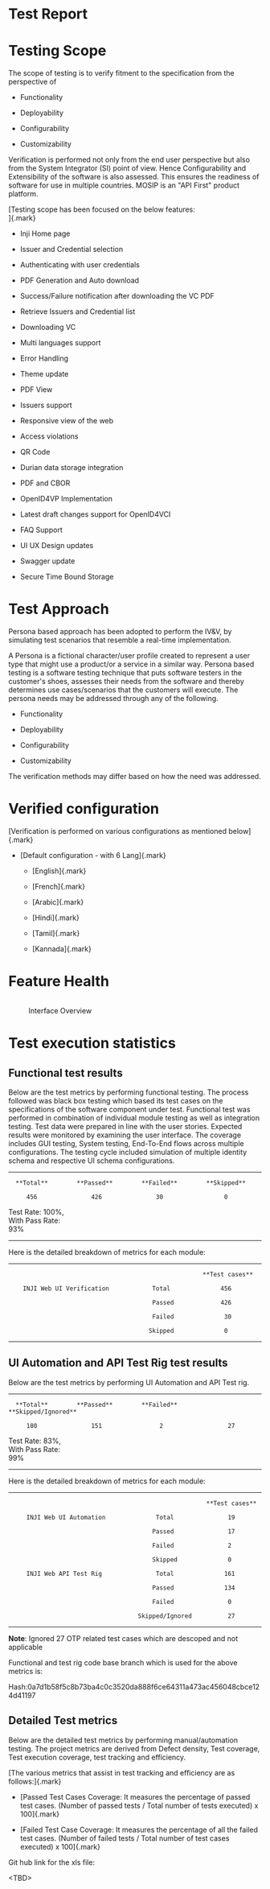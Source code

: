 # Test Report

# Testing Scope

The scope of testing is to verify fitment to the specification from the
perspective of

-   Functionality

-   Deployability

-   Configurability

-   Customizability

Verification is performed not only from the end user perspective but
also from the System Integrator (SI) point of view. Hence
Configurability and Extensibility of the software is also assessed. This
ensures the readiness of software for use in multiple countries. MOSIP
is an "API First" product platform.

[Testing scope has been focused on the below features:\
]{.mark}

-   Inji Home page

-   Issuer and Credential selection

-   Authenticating with user credentials

-   PDF Generation and Auto download

-   Success/Failure notification after downloading the VC PDF

-   Retrieve Issuers and Credential list

-   Downloading VC

-   Multi languages support

-   Error Handling

-   Theme update

-   PDF View

-   Issuers support

-   Responsive view of the web

-   Access violations

-   QR Code

-   Durian data storage integration

-   PDF and CBOR

-   OpenID4VP Implementation

-   Latest draft changes support for OpenID4VCI

-   FAQ Support

-   UI UX Design updates

-   Swagger update

-   Secure Time Bound Storage

# Test Approach

Persona based approach has been adopted to perform the IV&V, by
simulating test scenarios that resemble a real-time implementation.

A Persona is a fictional character/user profile created to represent a
user type that might use a product/or a service in a similar way.
Persona based testing is a software testing technique that puts software
testers in the customer\'s shoes, assesses their needs from the software
and thereby determines use cases/scenarios that the customers will
execute. The persona needs may be addressed through any of the
following.

-   Functionality

-   Deployability

-   Configurability

-   Customizability

The verification methods may differ based on how the need was addressed.

# Verified configuration 

[Verification is performed on various configurations as mentioned
below]{.mark}

-   [Default configuration - with 6 Lang]{.mark}

    -   [English]{.mark}

    -   [French]{.mark}

    -   [Arabic]{.mark}

    -   [Hindi]{.mark}

    -   [Tamil]{.mark}

    -   [Kannada]{.mark}

# Feature Health

<figure><img src="../../../.gitbook/assets/inji_web_0.11.0_test_report_feature_health_1.png" alt=""><figcaption><p>Interface Overview</p></figcaption></figure>

# Test execution statistics 

## Functional test results

Below are the test metrics by performing functional testing. The process
followed was black box testing which based its test cases on the
specifications of the software component under test. Functional test was
performed in combination of individual module testing as well as
integration testing. Test data were prepared in line with the user
stories. Expected results were monitored by examining the user
interface. The coverage includes GUI testing, System testing, End-To-End
flows across multiple configurations. The testing cycle included
simulation of multiple identity schema and respective UI schema
configurations.

  ----------------- ----------------- ----------------- -----------------
      **Total**        **Passed**        **Failed**        **Skipped**

         456               426               30                 0

  Test Rate: 100%,                                      
   With Pass Rate:                                      
         93%                                            
  ----------------- ----------------- ----------------- -----------------

Here is the detailed breakdown of metrics for each module:

  ------------------------------------ ---------------- ------------------
                                                          **Test cases**

        INJI Web UI Verification            Total              456

                                            Passed             426

                                            Failed              30

                                           Skipped              0
  ------------------------------------ ---------------- ------------------

## UI Automation and API Test Rig test results

Below are the test metrics by performing UI Automation and API Test rig.

  ----------------- ----------------- ----------------- ---------------------
      **Total**        **Passed**        **Failed**      **Skipped/Ignored**

         180               151                2                  27

   Test Rate: 83%,                                      
   With Pass Rate:                                      
         99%                                            
  ----------------- ----------------- ----------------- ---------------------

Here is the detailed breakdown of metrics for each module:

  ------------------------------------ ----------------- ------------------
                                                           **Test cases**

         INJI Web UI Automation              Total               19

                                            Passed               17

                                            Failed               2

                                            Skipped              0

         INJI Web API Test Rig               Total              161

                                            Passed              134

                                            Failed               0

                                        Skipped/Ignored          27
  ------------------------------------ ----------------- ------------------

**Note**: Ignored 27 OTP related test cases which are descoped and not
applicable

Functional and test rig code base branch which is used for the above
metrics is:

Hash:0a7d1b58f5c8b73ba4c0c3520da888f6ce64311a473ac456048cbce124d41197

## Detailed Test metrics

Below are the detailed test metrics by performing manual/automation
testing. The project metrics are derived from Defect density, Test
coverage, Test execution coverage, test tracking and efficiency.

[The various metrics that assist in test tracking and efficiency are as
follows:]{.mark}

-   [Passed Test Cases Coverage: It measures the percentage of passed
    test cases. (Number of passed tests / Total number of tests
    executed) x 100]{.mark}

-   [Failed Test Case Coverage: It measures the percentage of all the
    failed test cases. (Number of failed tests / Total number of test
    cases executed) x 100]{.mark}

Git hub link for the xls file:

\<TBD\>
